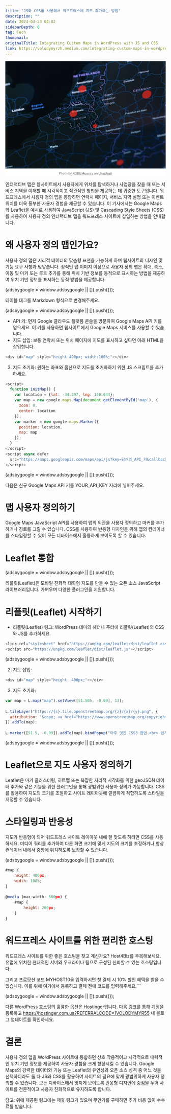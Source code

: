 ```yaml
---
title: "JS와 CSS를 사용해서 워드프레스에 지도 추가하는 방법"
description: ""
date: 2024-03-23 04:02
sidebarDepth: 0
tag: Tech
thumbnail:
originalTitle: Integrating Custom Maps in WordPress with JS and CSS
link: https://volodymyrzh.medium.com/integrating-custom-maps-in-wordpress-with-js-and-css-7207378f51a7
---
```


![Integrating Custom Maps in WordPress with JS and CSS](./img/Integrating-Custom-Maps-in-WordPress-with-JS-and-CSS_0.png)

인터랙티브 맵은 웹사이트에서 사용자에게 위치를 탐색하거나 사업장을 찾을 때 또는 서비스 지역을 이해할 때 시각적이고 직관적인 방법을 제공하는 데 귀중한 도구입니다. 워드프레스에서 사용자 정의 맵을 통합하면 연락처 페이지, 서비스 지역 설명 또는 이벤트 위치를 더욱 풍부한 사용자 경험을 제공할 수 있습니다. 이 기사에서는 Google Maps와 Leaflet을 예시로 사용하여 JavaScript (JS) 및 Cascading Style Sheets (CSS)를 사용하여 사용자 정의 인터랙티브 맵을 워드프레스 사이트에 삽입하는 방법을 안내합니다.

# 왜 사용자 정의 맵인가요?

사용자 정의 맵은 지리적 데이터의 맞춤형 표현을 가능하게 하며 웹사이트의 디자인 및 기능 요구 사항과 맞닿습니다. 정적인 맵 이미지 이상으로 사용자 정의 맵은 확대, 축소, 이동 및 마커 또는 루트 추가를 통해 위치 기반 정보를 동적으로 표시하는 방법을 제공하여 위치 기반 정보를 표시하는 동적 방법을 제공합니다.

<!-- ui-log 수평형 -->

<ins class="adsbygoogle"
      style="display:block"
      data-ad-client="ca-pub-4877378276818686"
      data-ad-slot="9743150776"
      data-ad-format="auto"
      data-full-width-responsive="true"></ins>
<component is="script">
(adsbygoogle = window.adsbygoogle || []).push({});
</component>

테이블 태그를 Markdown 형식으로 변경해주세요.

<!-- ui-log 수평형 -->

<ins class="adsbygoogle"
      style="display:block"
      data-ad-client="ca-pub-4877378276818686"
      data-ad-slot="9743150776"
      data-ad-format="auto"
      data-full-width-responsive="true"></ins>
<component is="script">
(adsbygoogle = window.adsbygoogle || []).push({});
</component>

- API 키: 먼저 Google 클라우드 플랫폼 콘솔을 방문하여 Google Maps API 키를 얻으세요. 이 키를 사용하면 웹사이트에서 Google Maps 서비스를 사용할 수 있습니다.
- 지도 삽입: 보통 연락처 또는 위치 페이지에 지도를 표시하고 싶다면 아래 HTML을 삽입합니다.

```js
<div id="map" style="height:400px; width:100%;"></div>
```

3. 지도 초기화: 원하는 좌표와 옵션으로 지도를 초기화하기 위한 JS 스크립트를 추가하세요.

```js
<script>
  function initMap() {
    var location = {lat: -34.397, lng: 150.644};
    var map = new google.maps.Map(document.getElementById('map'), {
      zoom: 8,
      center: location
    });
    var marker = new google.maps.Marker({
      position: location,
      map: map
    });
  }
</script>
<script async defer
  src="https://maps.googleapis.com/maps/api/js?key=당신의_API_키&callback=initMap">
</script>
```

<!-- ui-log 수평형 -->

<ins class="adsbygoogle"
      style="display:block"
      data-ad-client="ca-pub-4877378276818686"
      data-ad-slot="9743150776"
      data-ad-format="auto"
      data-full-width-responsive="true"></ins>
<component is="script">
(adsbygoogle = window.adsbygoogle || []).push({});
</component>

다음은 신규 Google Maps API 키를 YOUR_API_KEY 자리에 넣어주세요.

# 맵 사용자 정의하기

Google Maps JavaScript API를 사용하여 맵의 외관을 사용자 정의하고 마커를 추가하거나 경로를 그릴 수 있습니다. CSS를 사용하여 반응형 디자인을 위해 맵의 컨테이너를 스타일링할 수 있어 모든 디바이스에서 훌륭하게 보이도록 할 수 있습니다.

# Leaflet 통합

<!-- ui-log 수평형 -->

<ins class="adsbygoogle"
      style="display:block"
      data-ad-client="ca-pub-4877378276818686"
      data-ad-slot="9743150776"
      data-ad-format="auto"
      data-full-width-responsive="true"></ins>
<component is="script">
(adsbygoogle = window.adsbygoogle || []).push({});
</component>

리플릿(Leaflet)은 모바일 친화적 대화형 지도를 만들 수 있는 오픈 소스 JavaScript 라이브러리입니다. 가벼우며 다양한 플러그인을 지원합니다.

# 리플릿(Leaflet) 시작하기

- 리플릿(Leaflet) 링크: WordPress 테마의 헤더나 푸터에 리플릿(Leaflet)의 CSS와 JS를 추가하세요.

```js
<link rel="stylesheet" href="https://unpkg.com/leaflet/dist/leaflet.css" />
<script src="https://unpkg.com/leaflet/dist/leaflet.js"></script>
```

<!-- ui-log 수평형 -->

<ins class="adsbygoogle"
      style="display:block"
      data-ad-client="ca-pub-4877378276818686"
      data-ad-slot="9743150776"
      data-ad-format="auto"
      data-full-width-responsive="true"></ins>
<component is="script">
(adsbygoogle = window.adsbygoogle || []).push({});
</component>

2. 지도 삽입:

```js
<div id="map" style="height: 400px;"></div>
```

3. 지도 초기화:

```js
var map = L.map("map").setView([51.505, -0.09], 13);

L.tileLayer("https://{s}.tile.openstreetmap.org/{z}/{x}/{y}.png", {
  attribution: '&copy; <a href="https://www.openstreetmap.org/copyright">OpenStreetMap</a> contributors',
}).addTo(map);

L.marker([51.5, -0.09]).addTo(map).bindPopup("아주 멋진 CSS3 팝업.<br> 쉽게 사용자 정의할 수 있어요.").openPopup();
```

<!-- ui-log 수평형 -->

<ins class="adsbygoogle"
      style="display:block"
      data-ad-client="ca-pub-4877378276818686"
      data-ad-slot="9743150776"
      data-ad-format="auto"
      data-full-width-responsive="true"></ins>
<component is="script">
(adsbygoogle = window.adsbygoogle || []).push({});
</component>

# Leaflet으로 지도 사용자 정의하기

Leaflet은 마커 클러스터링, 히트맵 또는 복잡한 지리적 시각화를 위한 geoJSON 데이터 추가와 같은 기능을 위한 플러그인을 통해 광범위한 사용자 정의가 가능합니다. CSS를 활용하여 지도의 크기를 조절하고 사이트 레이아웃에 깔끔하게 적합하도록 스타일을 지정할 수 있습니다.

# 스타일링과 반응성

지도가 반응형이 되어 워드프레스 사이트 레이아웃 내에 잘 맞도록 하려면 CSS를 사용하세요. 미디어 쿼리를 추가하여 다른 화면 크기에 맞게 지도의 크기를 조정하거나 항상 컨테이너 내에서 중앙에 위치하도록 보장할 수 있습니다.

<!-- ui-log 수평형 -->

<ins class="adsbygoogle"
      style="display:block"
      data-ad-client="ca-pub-4877378276818686"
      data-ad-slot="9743150776"
      data-ad-format="auto"
      data-full-width-responsive="true"></ins>
<component is="script">
(adsbygoogle = window.adsbygoogle || []).push({});
</component>

```js
#map {
    height: 400px;
    width: 100%;
}

@media (max-width: 600px) {
    #map {
        height: 200px;
    }
}
```

# 워드프레스 사이트를 위한 편리한 호스팅

워드프레스 사이트를 위한 좋은 호스팅을 찾고 계신가요? Host4Biz를 주목해보세요. 유럽에 위치한 현대적인 서버와 우크라이나 팀으로 구성된 신뢰할 수 있는 호스팅입니다.

그리고 프로모션 코드 MYHOST10을 입력하시면 첫 결제 시 10% 할인 혜택을 받을 수 있습니다. 이를 위해 여기에서 등록하고 결제 전에 코드를 입력해주세요.```

<!-- ui-log 수평형 -->

<ins class="adsbygoogle"
      style="display:block"
      data-ad-client="ca-pub-4877378276818686"
      data-ad-slot="9743150776"
      data-ad-format="auto"
      data-full-width-responsive="true"></ins>
<component is="script">
(adsbygoogle = window.adsbygoogle || []).push({});
</component>

다른 WordPress 호스팅의 훌륭한 옵션은 Hostinger입니다. 다음 링크를 통해 계정을 등록하고 https://hostinger.com.ua?REFERRALCODE=1VOLODYMYR55 내 블로그 업데이트를 확인하세요.

# 결론

사용자 정의 맵을 WordPress 사이트에 통합하면 상호 작용적이고 시각적으로 매력적인 위치 기반 정보를 제공하여 사용자 경험을 크게 향상시킬 수 있습니다. Google Maps의 강력한 데이터와 기능 또는 Leaflet의 유연성과 오픈 소스 성격 중 어느 것을 선택하더라도 둘 다 JS와 CSS를 활용하여 사이트의 필요에 맞게 광범위하게 사용자 정의할 수 있습니다. 모든 디바이스에서 멋지게 보이도록 반응형 디자인에 중점을 두어 사이트를 전문적이고 사용자 친화적으로 유지하도록 합니다.

참고: 위에 제공된 링크에는 제휴 링크가 있으며 무언가를 구매하면 추가 비용 없이 수수료를 받습니다.
